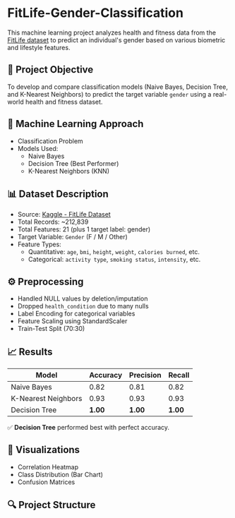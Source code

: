 # FitLife-Gender-Classification

This machine learning project analyzes health and fitness data from the [FitLife dataset](https://www.kaggle.com/datasets/jijagallery/fitlife-health-and-fitness-tracking-dataset) to predict an individual's gender based on various biometric and lifestyle features.

## 📌 Project Objective

To develop and compare classification models (Naive Bayes, Decision Tree, and K-Nearest Neighbors) to predict the target variable `gender` using a real-world health and fitness dataset.

## 🧠 Machine Learning Approach

- Classification Problem
- Models Used:
  - Naive Bayes
  - Decision Tree (Best Performer)
  - K-Nearest Neighbors (KNN)

## 📊 Dataset Description

- Source: [Kaggle - FitLife Dataset](https://www.kaggle.com/datasets/jijagallery/fitlife-health-and-fitness-tracking-dataset)
- Total Records: ~212,839
- Total Features: 21 (plus 1 target label: gender)
- Target Variable: `Gender` (F / M / Other)
- Feature Types:
  - Quantitative: `age`, `bmi`, `height`, `weight`, `calories burned`, etc.
  - Categorical: `activity type`, `smoking status`, `intensity`, etc.

## ⚙️ Preprocessing

- Handled NULL values by deletion/imputation
- Dropped `health_condition` due to many nulls
- Label Encoding for categorical variables
- Feature Scaling using StandardScaler
- Train-Test Split (70:30)

## 📈 Results

| Model          | Accuracy | Precision | Recall |
|----------------|----------|-----------|--------|
| Naive Bayes    | 0.82     | 0.81      | 0.82   |
| K-Nearest Neighbors | 0.93 | 0.93      | 0.93   |
| Decision Tree  | **1.00** | **1.00**  | **1.00** |

✅ **Decision Tree** performed best with perfect accuracy.

## 🧩 Visualizations

- Correlation Heatmap
- Class Distribution (Bar Chart)
- Confusion Matrices

## 🔍 Project Structure

